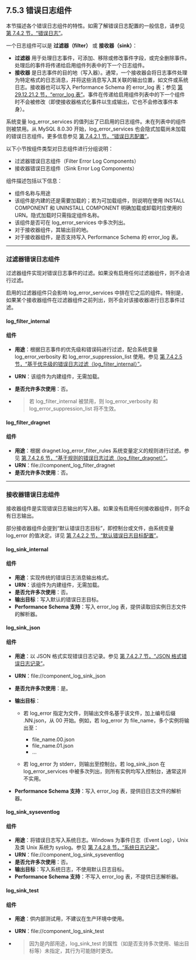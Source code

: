 

## **7.5.3 错误日志组件**





本节描述各个错误日志组件的特性。如需了解错误日志配置的一般信息，请参见 [第 7.4.2 节，“错误日志”](#742-错误日志)。



一个日志组件可以是 **过滤器（filter）** 或 **接收器（sink）**：



- **过滤器** 用于处理日志事件，可添加、移除或修改事件字段，或完全删除事件。处理后的事件将传递给启用组件列表中的下一个日志组件。
- **接收器** 是日志事件的目的地（写入器）。通常，一个接收器会将日志事件处理为特定格式的日志消息，并将这些消息写入其关联的输出位置，如文件或系统日志。接收器也可以写入 Performance Schema 的 error_log 表；参见 [第 29.12.21.2 节，“error_log 表”](#)。事件在传递给启用组件列表中的下一个组件时不会被修改（即使接收器格式化事件以生成输出，它也不会修改事件本身）。





系统变量 log_error_services 的值列出了已启用的日志组件。未在列表中的组件则被禁用。从 MySQL 8.0.30 开始，log_error_services 也会隐式加载尚未加载的错误日志组件。更多信息参见 [第 7.4.2.1 节，“错误日志配置”](#)。



以下小节按组件类型对日志组件进行分组说明：



- 过滤器错误日志组件（Filter Error Log Components）
- 接收器错误日志组件（Sink Error Log Components）





组件描述包括以下信息：



- 组件名称与用途
- 该组件是内建的还是需要加载的；若为可加载组件，则说明在使用 INSTALL COMPONENT 和 UNINSTALL COMPONENT 明确加载或卸载时应使用的 URN。隐式加载时只需指定组件名称。
- 该组件是否可在 log_error_services 中多次列出。
- 对于接收器组件，其输出目的地。
- 对于接收器组件，是否支持写入 Performance Schema 的 error_log 表。





------





### **过滤器错误日志组件**





过滤器组件实现对错误日志事件的过滤。如果没有启用任何过滤器组件，则不会进行过滤。



启用的过滤器组件只会影响 log_error_services 中排在它之后的组件。特别是，如果某个接收器组件在过滤器组件之前列出，则不会对该接收器进行日志事件过滤。





#### **log_filter_internal**

####  **组件**





- **用途**：根据日志事件的优先级和错误码进行过滤，配合系统变量 log_error_verbosity 和 log_error_suppression_list 使用。参见 [第 7.4.2.5 节，“基于优先级的错误日志过滤（log_filter_internal）”](#)。

- **URN**：该组件为内建组件，无需加载。

- **是否允许多次使用**：否。

- > 若 log_filter_internal 被禁用，则 log_error_verbosity 和 log_error_suppression_list 将不生效。







#### **log_filter_dragnet**

####  **组件**





- **用途**：根据 dragnet.log_error_filter_rules 系统变量定义的规则进行过滤。参见 [第 7.4.2.6 节，“基于规则的错误日志过滤（log_filter_dragnet）”](#)。
- **URN**：file://component_log_filter_dragnet
- **是否允许多次使用**：否。





------





### **接收器错误日志组件**





接收器组件是实现错误日志输出的写入器。如果没有启用任何接收器组件，则不会有日志输出。



部分接收器组件会提到“默认错误日志目标”，即控制台或文件，由系统变量 log_error 的值决定。详见 [第 7.4.2.2 节，“默认错误日志目标配置”](#)。





#### **log_sink_internal**

####  **组件**





- **用途**：实现传统的错误日志消息输出格式。
- **URN**：该组件为内建组件，无需加载。
- **是否允许多次使用**：否。
- **输出目标**：写入默认的错误日志目标。
- **Performance Schema 支持**：写入 error_log 表，提供读取旧实例日志文件的解析器。







#### **log_sink_json**

####  **组件**





- **用途**：以 JSON 格式实现错误日志记录。参见 [第 7.4.2.7 节，“JSON 格式错误日志记录”](#)。

- **URN**：file://component_log_sink_json

- **是否允许多次使用**：是。

- **输出目标**：

  

  - 若 log_error 指定为文件，则输出文件名基于该文件，加上编号后缀 .NN.json，从 00 开始。例如，若 log_error 为 file_name，多个实例将输出至：

    

    - file_name.00.json
    - file_name.01.json
    - …

    

  - 若 log_error 为 stderr，则输出至控制台。若 log_sink_json 在 log_error_services 中被多次列出，则所有实例均写入控制台，通常这并不实用。

  

- **Performance Schema 支持**：写入 error_log 表，提供旧日志文件的解析器。







#### **log_sink_syseventlog**

####  **组件**





- **用途**：将错误日志写入系统日志。Windows 为事件日志（Event Log），Unix 及类 Unix 系统为 syslog。参见 [第 7.4.2.8 节，“系统日志记录”](#)。
- **URN**：file://component_log_sink_syseventlog
- **是否允许多次使用**：否。
- **输出目标**：写入系统日志，不使用默认日志目标。
- **Performance Schema 支持**：不写入 error_log 表，不提供日志解析器。







#### **log_sink_test**

####  **组件**





- **用途**：供内部测试用，不建议在生产环境中使用。

- **URN**：file://component_log_sink_test

- > 因为是内部用途，log_sink_test 的属性（如是否支持多次使用、输出目标等）未指定，其行为可能随时更改。